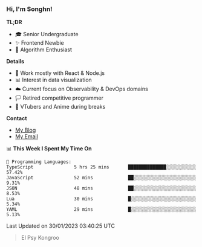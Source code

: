 ### Hi, I'm Songhn!

**TL;DR**

- 🎓 Senior Undergraduate
- ✨ Frontend Newbie
- 🎈 Algorithm Enthusiast

**Details**

- 🎯 Work mostly with React & Node.js
- 📊 Interest in data visualization
- ☁️ Current focus on Observability & DevOps domains
- 🏳️ Retired competitive programmer
- 🍵 VTubers and Anime during breaks

**Contact**
- [My Blog](https://blog.songhn.com)
- [My Email](mailto:nana7mi@duck.com)

<!--START_SECTION:waka-->
📊 **This Week I Spent My Time On** 

```text
💬 Programming Languages: 
TypeScript               5 hrs 25 mins       ██████████████░░░░░░░░░░░   57.42% 
JavaScript               52 mins             ██░░░░░░░░░░░░░░░░░░░░░░░   9.31% 
JSON                     48 mins             ██░░░░░░░░░░░░░░░░░░░░░░░   8.53% 
Lua                      30 mins             █░░░░░░░░░░░░░░░░░░░░░░░░   5.34% 
YAML                     29 mins             █░░░░░░░░░░░░░░░░░░░░░░░░   5.13%

```


 Last Updated on 30/01/2023 03:40:25 UTC
<!--END_SECTION:waka-->

> El Psy Kongroo
